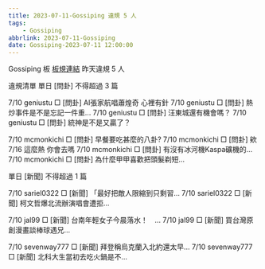 ```yaml
---
title: 2023-07-11-Gossiping 違規 5 人
tags:
    - Gossiping
abbrlink: 2023-07-11-Gossiping
date: Gossiping-2023-07-11 12:00:00
---
```

Gossiping 板 [板規連結](https://www.ptt.cc/bbs/Gossiping/M.1637425085.A.07D.html)
昨天違規 5 人
<!-- more -->

違規清單
單日 [問卦] 不得超過 3 篇

7/10 geniustu □ [問卦] AI張家航唱蕭煌奇 心裡有針
7/10 geniustu □ [問卦] 熱炒事件是不是忘記一件重…
7/10 geniustu □ [問卦] 汪東城還有機會嗎？
7/10 geniustu □ [問卦] 統神是不是又贏了？

7/10 mcmonkichi □ [問卦] 早餐要吃甚麼的八卦?
7/10 mcmonkichi □ [問卦] 欸 7/16 這麼熱 你會去嗎
7/10 mcmonkichi □ [問卦] 有沒有冰河機Kaspa礦機的…
7/10 mcmonkichi □ [問卦] 為什麼甲甲喜歡把頭髮剃短…

單日 [新聞] 不得超過 1 篇

7/10 sariel0322 □ [新聞] 「最好把敵人限縮到只剩習…
7/10 sariel0322 □ [新聞] 柯文哲爆北流辦演唱會遭拒…

7/10 jal99 □ [新聞] 台南年輕女子今晨落水！　…
7/10 jal99 □ [新聞] 買台灣原創漫畫談棒球遇兄…

7/10 sevenway777 □ [新聞] 拜登稱烏克蘭入北約還太早…
7/10 sevenway777 □ [新聞] 北科大生當初去吃火鍋是不…